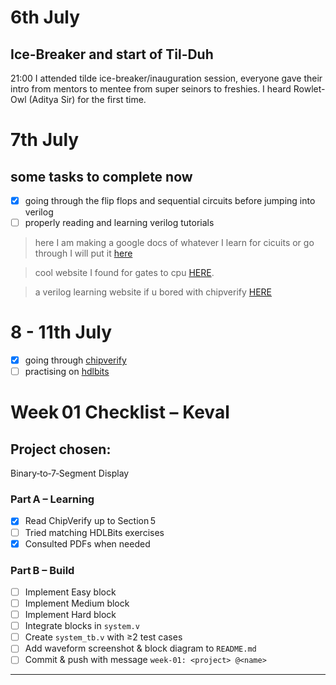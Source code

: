 # 6th July

## Ice-Breaker and start of Til-Duh

21:00 I attended tilde ice-breaker/inauguration session, everyone gave their intro from mentors to mentee from super seinors to freshies. I heard Rowlet-Owl (Aditya Sir) for the first time.

# 7th July 

## some tasks to complete now 
- [x] going through the flip flops and sequential circuits before jumping into verilog
- [ ] properly reading and learning verilog tutorials 

> here I am making a google docs of whatever I learn for cicuits or go through I will put it [here](https://docs.google.com/document/d/1hOBfWosvP3_pRAZBOtx9HsrDAkQ1D_OR5iy71Z0ka5I/edit?usp=sharing)

> cool website I found for gates to cpu [HERE](https://nandgame.com/).

> a verilog learning website if u bored with chipverify [HERE](http://www.asic-world.com/verilog/index.html)

# 8 - 11th July

- [x] going through [chipverify](https://www.chipverify.com/tutorials/verilog)
- [ ] practising on [hdlbits](https://hdlbits.01xz.net/wiki/Main_Page)

# Week 01 Checklist – Keval

## Project chosen:
Binary‑to‑7‑Segment Display 


### Part A – Learning
- [x] Read ChipVerify up to Section 5
- [ ] Tried matching HDLBits exercises
- [x] Consulted PDFs when needed

### Part B – Build
- [ ] Implement Easy block
- [ ] Implement Medium block
- [ ] Implement Hard block
- [ ] Integrate blocks in `system.v`
- [ ] Create `system_tb.v` with ≥2 test cases
- [ ] Add waveform screenshot & block diagram to `README.md`
- [ ] Commit & push with message `week-01: <project> @<name>`

---


